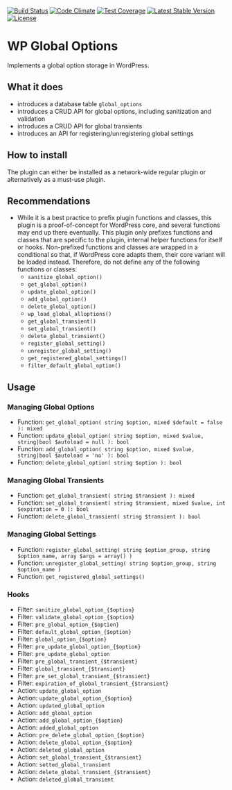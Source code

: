 [![Build Status](https://api.travis-ci.org/felixarntz/wp-global-options.png?branch=master)](https://travis-ci.org/felixarntz/wp-global-options)
[![Code Climate](https://codeclimate.com/github/felixarntz/wp-global-options/badges/gpa.svg)](https://codeclimate.com/github/felixarntz/wp-global-options)
[![Test Coverage](https://codeclimate.com/github/felixarntz/wp-global-options/badges/coverage.svg)](https://codeclimate.com/github/felixarntz/wp-global-options/coverage)
[![Latest Stable Version](https://poser.pugx.org/felixarntz/wp-global-options/version)](https://packagist.org/packages/felixarntz/wp-global-options)
[![License](https://poser.pugx.org/felixarntz/wp-global-options/license)](https://packagist.org/packages/felixarntz/wp-global-options)

# WP Global Options

Implements a global option storage in WordPress.

## What it does

* introduces a database table `global_options`
* introduces a CRUD API for global options, including sanitization and validation
* introduces a CRUD API for global transients
* introduces an API for registering/unregistering global settings

## How to install

The plugin can either be installed as a network-wide regular plugin or alternatively as a must-use plugin.

## Recommendations

* While it is a best practice to prefix plugin functions and classes, this plugin is a proof-of-concept for WordPress core, and several functions may end up there eventually. This plugin only prefixes functions and classes that are specific to the plugin, internal helper functions for itself or hooks. Non-prefixed functions and classes are wrapped in a conditional so that, if WordPress core adapts them, their core variant will be loaded instead. Therefore, do not define any of the following functions or classes:
  * `sanitize_global_option()`
  * `get_global_option()`
  * `update_global_option()`
  * `add_global_option()`
  * `delete_global_option()`
  * `wp_load_global_alloptions()`
  * `get_global_transient()`
  * `set_global_transient()`
  * `delete_global_transient()`
  * `register_global_setting()`
  * `unregister_global_setting()`
  * `get_registered_global_settings()`
  * `filter_default_global_option()`

## Usage

### Managing Global Options

* Function: `get_global_option( string $option, mixed $default = false ): mixed`
* Function: `update_global_option( string $option, mixed $value, string|bool $autoload = null ): bool`
* Function: `add_global_option( string $option, mixed $value, string|bool $autoload = 'no' ): bool`
* Function: `delete_global_option( string $option ): bool`

### Managing Global Transients

* Function: `get_global_transient( string $transient ): mixed`
* Function: `set_global_transient( string $transient, mixed $value, int $expiration = 0 ): bool`
* Function: `delete_global_transient( string $transient ): bool`

### Managing Global Settings

* Function: `register_global_setting( string $option_group, string $option_name, array $args = array() )`
* Function: `unregister_global_setting( string $option_group, string $option_name )`
* Function: `get_registered_global_settings()`

### Hooks

* Filter: `sanitize_global_option_{$option}`
* Filter: `validate_global_option_{$option}`
* Filter: `pre_global_option_{$option}`
* Filter: `default_global_option_{$option}`
* Filter: `global_option_{$option}`
* Filter: `pre_update_global_option_{$option}`
* Filter: `pre_update_global_option`
* Filter: `pre_global_transient_{$transient}`
* Filter: `global_transient_{$transient}`
* Filter: `pre_set_global_transient_{$transient}`
* Filter: `expiration_of_global_transient_{$transient}`
* Action: `update_global_option`
* Action: `update_global_option_{$option}`
* Action: `updated_global_option`
* Action: `add_global_option`
* Action: `add_global_option_{$option}`
* Action: `added_global_option`
* Action: `pre_delete_global_option_{$option}`
* Action: `delete_global_option_{$option}`
* Action: `deleted_global_option`
* Action: `set_global_transient_{$transient}`
* Action: `setted_global_transient`
* Action: `delete_global_transient_{$transient}`
* Action: `deleted_global_transient`

